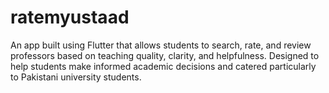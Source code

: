 # ratemyustaad
An app built using Flutter that allows students to search, rate, and review professors based on teaching quality, clarity, and helpfulness. Designed to help students make informed academic decisions and catered particularly to Pakistani university students.
